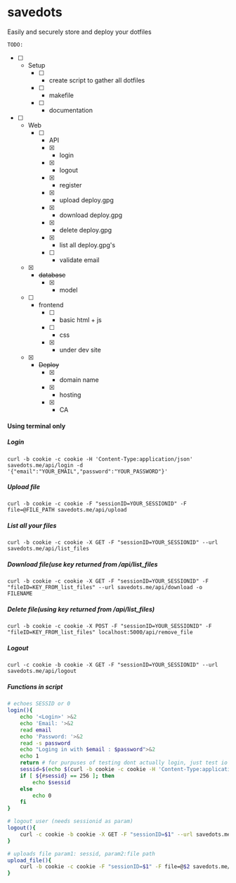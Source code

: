 # savedots
Easily and securely store and deploy your dotfiles

`TODO:`

- [ ] - Setup
    - [ ] - create script to gather all dotfiles
    - [ ] - makefile
    - [ ] - documentation
  
- [ ] - Web
    - [ ] - API
       - [x] - login
       - [x] - logout
       - [x] - register
       - [x] - upload deploy.gpg
       - [x] - download deploy.gpg
       - [x] - delete deploy.gpg
       - [x] - list all deploy.gpg's
       - [ ] - validate email
   - [x] - ~~database~~
       - [x] - model
   - [ ] - frontend
       - [ ] - basic html + js
       - [ ] - css
       - [x] - under dev site
   - [x] - ~~Deploy~~
       - [x] - domain name
       - [x] - hosting
       - [x] - CA


#### Using terminal only
##### Login
`curl -b cookie -c cookie -H 'Content-Type:application/json' savedots.me/api/login -d '{"email":"YOUR_EMAIL","password":"YOUR_PASSWORD"}'`

##### Upload file
`curl -b cookie -c cookie -F "sessionID=YOUR_SESSIONID" -F file=@FILE_PATH savedots.me/api/upload`

##### List all your files
`curl -b cookie -c cookie -X GET -F "sessionID=YOUR_SESSIONID" --url savedots.me/api/list_files`

##### Download file(use key returned from /api/list_files
`curl -b cookie -c cookie -X GET -F "sessionID=YOUR_SESSIONID" -F "fileID=KEY_FROM_list_files" --url savedots.me/api/download -o FILENAME`

##### Delete file(using key returned from /api/list_files)
`curl -b cookie -c cookie -X POST -F "sessionID=YOUR_SESSIONID" -F "fileID=KEY_FROM_list_files" localhost:5000/api/remove_file`

##### Logout
`curl -c cookie -b cookie -X GET -F "sessionID=YOUR_SESSIONID" --url savedots.me/api/logout`


##### Functions in script
```sh
# echoes SESSID or 0
login(){
    echo '<Login>' >&2
    echo 'Email: '>&2
    read email 
    echo 'Password: '>&2
    read -s password
    echo "Loging in with $email : $password">&2
    echo 1
    return # for purpuses of testing dont actually login, just test io 
    sessid=$(echo $(curl -b cookie -c cookie -H 'Content-Type:application/json' savedots.me/api/login -d "{'email':'$email','password':'$password'}" | awk '$1 ~ /sessionID/ {print $2}' | sed s/\'//g) | sed s/\"//g)
    if [ ${#sessid} == 256 ]; then 
        echo $sessid
    else
        echo 0
    fi
}
```
```sh
# logout user (needs sessionid as param)
logout(){
    curl -c cookie -b cookie -X GET -F "sessionID=$1" --url savedots.me/api/logout
}
```
```sh
# uploads file param1: sessid, param2:file path
upload_file(){
    curl -b cookie -c cookie -F "sessionID=$1" -F file=@$2 savedots.me/api/upload
}
```

